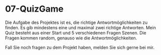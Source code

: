 # 07-QuizGame

Die Aufgabe des Projektes ist es, die richtige Antwortmöglichkeiten zu finden. Es gib mindestens eine und maximal zwei richtige Antworten. Mein Quiz besteht aus einer Start und 5 verschiedenen Fragen Szenen. Die Fragen kommen random, genauso wie die Antwortmöglichkeiten. 

Fall Sie noch fragen zu dem Projekt haben, melden Sie sich gerne bei mir.